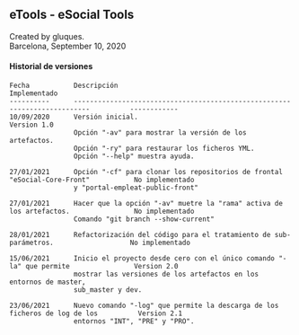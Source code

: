 ## eTools - eSocial Tools

Created by gluques.  
Barcelona, September 10, 2020

#### Historial de versiones

    Fecha           Descripción                                                                         Implementado
    ----------      --------------------------------------------------------------------------          ------------
    10/09/2020      Versión inicial.                                                                    Version 1.0
                    Opción "-av" para mostrar la versión de los artefactos.
                    Opción "-ry" para restaurar los ficheros YML.
                    Opción "--help" muestra ayuda.
                    
    27/01/2021      Opción "-cf" para clonar los repositorios de frontal "eSocial-Core-Front"           No implementado
                    y "portal-empleat-public-front"
                    
    27/01/2021      Hacer que la opción "-av" muetre la "rama" activa de los artefactos.                No implementado
                    Comando "git branch --show-current"
                    
    28/01/2021      Refactorización del código para el tratamiento de sub-parámetros.                   No implementado
    
    15/06/2021      Inicio el proyecto desde cero con el único comando "-la" que permite                Version 2.0
                    mostrar las versiones de los artefactos en los entornos de master,
                    sub_master y dev.
                    
    23/06/2021      Nuevo comando "-log" que permite la descarga de los ficheros de log de los          Version 2.1
                    entornos "INT", "PRE" y "PRO".